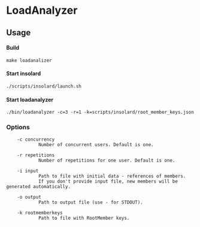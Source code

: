 LoadAnalyzer
===============

Usage
----------
#### Build

    make loadanalizer
   
#### Start insolard

    ./scripts/insolard/launch.sh
   
#### Start loadanalyzer

    ./bin/loadanalyzer -c=3 -r=1 -k=scripts/insolard/root_member_keys.json

### Options

        -c concurrency
                Number of concurrent users. Default is one. 

        -r repetitions
                Number of repetitions for one user. Default is one.

        -i input
                Path to file with initial data - references of members.
                If you don't provide input file, new members will be generated automatically.

        -o output
                Path to output file (use - for STDOUT).

        -k rootmemberkeys
                Path to file with RootMember keys.
